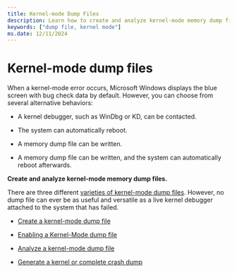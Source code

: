 ```yaml
---
title: Kernel-mode Dump Files
description: Learn how to create and analyze kernel-mode memory dump files to resolve kernel-mode errors.
keywords: ["dump file, kernel mode"]
ms.date: 12/11/2024
---
```


# Kernel-mode dump files

When a kernel-mode error occurs, Microsoft Windows displays the blue screen with bug check data by default. However, you can choose from several alternative behaviors:

- A kernel debugger, such as WinDbg or KD, can be contacted.

- The system can automatically reboot.

- A memory dump file can be written.

- A memory dump file can be written, and the system can automatically reboot afterwards.

**Create and analyze kernel-mode memory dump files.**

There are three different [varieties of kernel-mode dump files](varieties-of-kernel-mode-dump-files.md). However, no dump file can ever be as useful and versatile as a live kernel debugger attached to the system that has failed.

- [Create a kernel-mode dump file](creating-a-kernel-mode-dump-file.md)

- [Enabling a Kernel-Mode dump file](enabling-a-kernel-mode-dump-file.md)

- [Analyze a kernel-mode dump file](analyzing-a-kernel-mode-dump-file.md)

- [Generate a kernel or complete crash dump](/troubleshoot/windows-client/performance/generate-a-kernel-or-complete-crash-dump)
